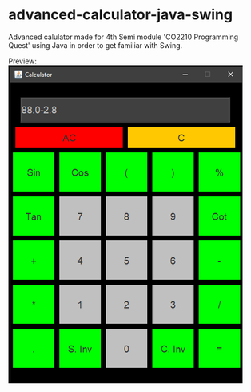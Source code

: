 # advanced-calculator-java-swing

Advanced calulator made for 4th Semi module 'CO2210 Programming Quest' using Java in order to get familiar with Swing. 

Preview:
![Model](./img/preview.png)